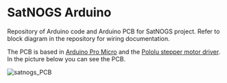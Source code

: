 SatNOGS Arduino
===============

Repository of Arduino code and Arduino PCB for SatNOGS project.
Refer to block diagram in the repository for wiring documentation.

The PCB is based in [Arduino Pro Micro](https://www.sparkfun.com/products/12640) and the [Pololu stepper motor driver](http://www.pololu.com/product/1182). In the picture below you can see the PCB.

![satnogs_PCB](https://raw.github.com/satnogs/satnogs-arduino/master/Pics/SatNOGS_Board_V1_1.png)